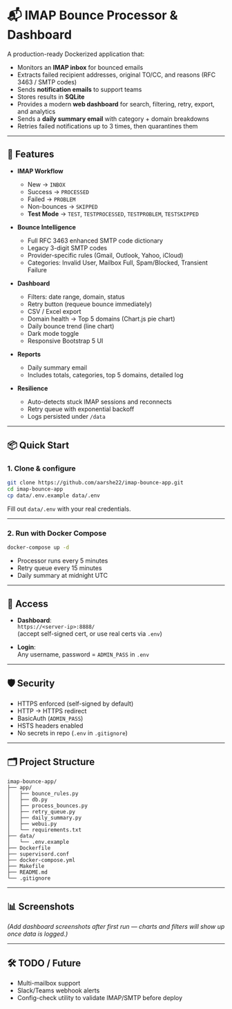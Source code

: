 # 📬 IMAP Bounce Processor & Dashboard

A production-ready Dockerized application that:

- Monitors an **IMAP inbox** for bounced emails  
- Extracts failed recipient addresses, original TO/CC, and reasons (RFC 3463 / SMTP codes)  
- Sends **notification emails** to support teams  
- Stores results in **SQLite**  
- Provides a modern **web dashboard** for search, filtering, retry, export, and analytics  
- Sends a **daily summary email** with category + domain breakdowns  
- Retries failed notifications up to 3 times, then quarantines them  

---

## 🚀 Features

- **IMAP Workflow**
  - New → `INBOX`
  - Success → `PROCESSED`
  - Failed → `PROBLEM`
  - Non-bounces → `SKIPPED`
  - **Test Mode** → `TEST`, `TESTPROCESSED`, `TESTPROBLEM`, `TESTSKIPPED`

- **Bounce Intelligence**
  - Full RFC 3463 enhanced SMTP code dictionary
  - Legacy 3-digit SMTP codes
  - Provider-specific rules (Gmail, Outlook, Yahoo, iCloud)
  - Categories: Invalid User, Mailbox Full, Spam/Blocked, Transient Failure

- **Dashboard**
  - Filters: date range, domain, status
  - Retry button (requeue bounce immediately)
  - CSV / Excel export
  - Domain health → Top 5 domains (Chart.js pie chart)
  - Daily bounce trend (line chart)
  - Dark mode toggle
  - Responsive Bootstrap 5 UI

- **Reports**
  - Daily summary email
  - Includes totals, categories, top 5 domains, detailed log

- **Resilience**
  - Auto-detects stuck IMAP sessions and reconnects
  - Retry queue with exponential backoff
  - Logs persisted under `/data`

---

## 📦 Quick Start

### 1. Clone & configure

```bash
git clone https://github.com/aarshe22/imap-bounce-app.git
cd imap-bounce-app
cp data/.env.example data/.env
```

Fill out `data/.env` with your real credentials.

---

### 2. Run with Docker Compose

```bash
docker-compose up -d
```

- Processor runs every 5 minutes  
- Retry queue every 15 minutes  
- Daily summary at midnight UTC  

---

## 🔑 Access

- **Dashboard**:  
  `https://<server-ip>:8888/`  
  (accept self-signed cert, or use real certs via `.env`)  

- **Login**:  
  Any username, password = `ADMIN_PASS` in `.env`  

---

## 🛡 Security

- HTTPS enforced (self-signed by default)  
- HTTP → HTTPS redirect  
- BasicAuth (`ADMIN_PASS`)  
- HSTS headers enabled  
- No secrets in repo (`.env` in `.gitignore`)  

---

## 🗂 Project Structure

```
imap-bounce-app/
├── app/
│   ├── bounce_rules.py
│   ├── db.py
│   ├── process_bounces.py
│   ├── retry_queue.py
│   ├── daily_summary.py
│   ├── webui.py
│   └── requirements.txt
├── data/
│   └── .env.example
├── Dockerfile
├── supervisord.conf
├── docker-compose.yml
├── Makefile
├── README.md
└── .gitignore
```

---

## 📊 Screenshots

*(Add dashboard screenshots after first run — charts and filters will show up once data is logged.)*

---

## 🛠 TODO / Future

- Multi-mailbox support  
- Slack/Teams webhook alerts  
- Config-check utility to validate IMAP/SMTP before deploy  
